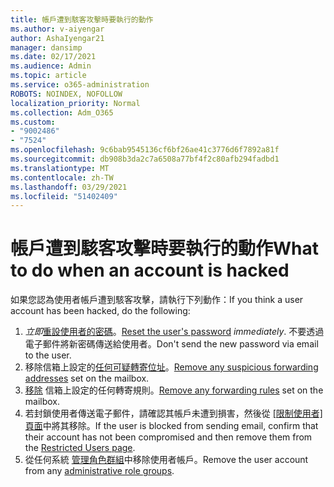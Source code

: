 ```yaml
---
title: 帳戶遭到駭客攻擊時要執行的動作
ms.author: v-aiyengar
author: AshaIyengar21
manager: dansimp
ms.date: 02/17/2021
ms.audience: Admin
ms.topic: article
ms.service: o365-administration
ROBOTS: NOINDEX, NOFOLLOW
localization_priority: Normal
ms.collection: Adm_O365
ms.custom:
- "9002486"
- "7524"
ms.openlocfilehash: 9c6bab9545136cf6bf26ae41c3776d6f7892a81f
ms.sourcegitcommit: db908b3da2c7a6508a77bf4f2c80afb294fadbd1
ms.translationtype: MT
ms.contentlocale: zh-TW
ms.lasthandoff: 03/29/2021
ms.locfileid: "51402409"
---
```

# <a name="what-to-do-when-an-account-is-hacked"></a><span data-ttu-id="2594d-102">帳戶遭到駭客攻擊時要執行的動作</span><span class="sxs-lookup"><span data-stu-id="2594d-102">What to do when an account is hacked</span></span>

<span data-ttu-id="2594d-103">如果您認為使用者帳戶遭到駭客攻擊，請執行下列動作：</span><span class="sxs-lookup"><span data-stu-id="2594d-103">If you think a user account has been hacked, do the following:</span></span>

1. <span data-ttu-id="2594d-104">*立即*[重設使用者的密碼](https://go.microsoft.com/fwlink/?linkid=2103704)。</span><span class="sxs-lookup"><span data-stu-id="2594d-104">[Reset the user's password](https://go.microsoft.com/fwlink/?linkid=2103704) *immediately*.</span></span> <span data-ttu-id="2594d-105">不要透過電子郵件將新密碼傳送給使用者。</span><span class="sxs-lookup"><span data-stu-id="2594d-105">Don't send the new password via email to the user.</span></span>
1. <span data-ttu-id="2594d-106">移除信箱上設定的[任何可疑轉寄位址](https://go.microsoft.com/fwlink/?linkid=2103705)。</span><span class="sxs-lookup"><span data-stu-id="2594d-106">[Remove any suspicious forwarding addresses](https://go.microsoft.com/fwlink/?linkid=2103705) set on the mailbox.</span></span>
1. <span data-ttu-id="2594d-107">[移除](https://go.microsoft.com/fwlink/?linkid=2103706) 信箱上設定的任何轉寄規則。</span><span class="sxs-lookup"><span data-stu-id="2594d-107">[Remove any forwarding rules](https://go.microsoft.com/fwlink/?linkid=2103706) set on the mailbox.</span></span>
1. <span data-ttu-id="2594d-108">若封鎖使用者傳送電子郵件，請確認其帳戶未遭到損害，然後從 [ [限制使用者] 頁面](https://go.microsoft.com/fwlink/?linkid=2103706)中將其移除。</span><span class="sxs-lookup"><span data-stu-id="2594d-108">If the user is blocked from sending email, confirm that their account has not been compromised and then remove them from the [Restricted Users page](https://go.microsoft.com/fwlink/?linkid=2103706).</span></span>
1. <span data-ttu-id="2594d-109">從任何系統 [管理角色群組](https://go.microsoft.com/fwlink/?linkid=2092294)中移除使用者帳戶。</span><span class="sxs-lookup"><span data-stu-id="2594d-109">Remove the user account from any [administrative role groups](https://go.microsoft.com/fwlink/?linkid=2092294).</span></span>